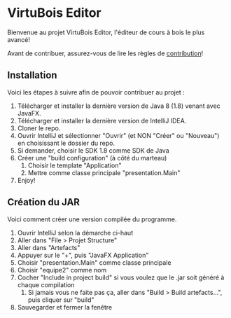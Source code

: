 # VirtuBois Editor

Bienvenue au projet VirtuBois Editor, l'éditeur de cours à bois le plus avancé!

Avant de contribuer, assurez-vous de lire les règles de [contribution](CONTRIBUTION.md)!

## Installation

Voici les étapes à suivre afin de pouvoir contribuer au projet : 

1. Télécharger et installer la dernière version de Java 8 (1.8) venant avec JavaFX.
2. Télécharger et installer la dernière version de IntelliJ IDEA.
3. Cloner le repo.
4. Ouvrir IntelliJ et sélectionner "Ouvrir" (et NON "Créer" ou "Nouveau") en choisissant le dossier du repo.
5. Si demander, choisir le SDK 1.8 comme SDK de Java
6. Créer une "build configuration" (à côté du marteau)
   1. Choisir le template "Application"
   2. Mettre comme classe principale "presentation.Main"
7. Enjoy!


## Création du JAR

Voici comment créer une version compilée du programme. 

1. Ouvrir IntelliJ selon la démarche ci-haut
2. Aller dans "File > Projet Structure"
3. Aller dans "Artefacts"
4. Appuyer sur le "+", puis "JavaFX Application"
5. Choisir "presentation.Main" comme classe principale
6. Choisir "equipe2" comme nom
7. Cocher "Include in project build" si vous voulez que le .jar soit généré à chaque compilation
    1. Si jamais vous ne faite pas ça, aller dans "Build > Build artefacts...", puis cliquer sur "build"
8. Sauvegarder et fermer la fenêtre

